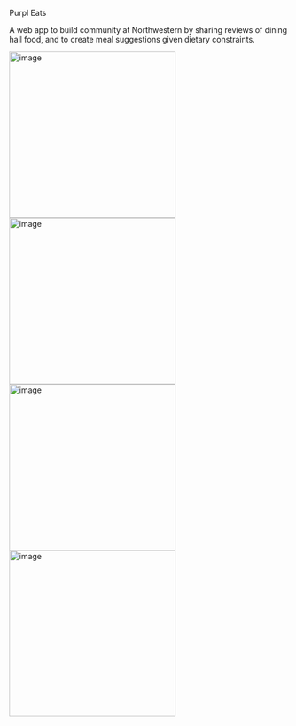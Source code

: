 ﻿Purpl Eats
 
A web app to build community at Northwestern by sharing reviews of dining hall food, and to create meal suggestions given dietary constraints.

<img height="300" alt="image" src="https://github.com/ThomasFilipiuk/IEEEWebDevProject/assets/52635707/67b34a2b-7bc5-4d40-a990-4dff8b88bcd8">
<img height="300" alt="image" src="https://github.com/ThomasFilipiuk/IEEEWebDevProject/assets/52635707/0da7b03f-8bc0-4b1e-822c-ab23d30e507a">
<img height="300" alt="image" src="https://github.com/ThomasFilipiuk/IEEEWebDevProject/assets/52635707/0ae69a9f-3e84-4c84-bfbb-14e0064a07a7">
<img height="300" alt="image" src="https://github.com/ThomasFilipiuk/IEEEWebDevProject/assets/52635707/1c523914-051d-45f0-b078-c7bcba129ecc">
